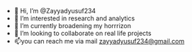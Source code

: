 - 👋 Hi, I’m @Zayyadyusuf234
- 👀 I’m interested in research and analytics 
- 🌱 I’m currently broadening my horrrizon
- 💞️ I’m looking to collaborate on real life projects 
- 📫you can reach me via mail zayyadyusuf234@gmail.com

<!---
Zayyadyusuf234/Zayyadyusuf234 is a ✨ special ✨ repository because its `README.md` (this file) appears on your GitHub profile.
You can click the Preview link to take a look at your changes.
--->
